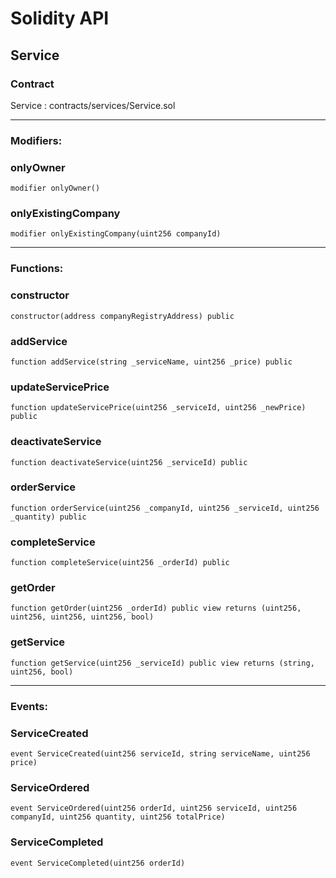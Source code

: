 # Solidity API

## Service

### Contract
Service : contracts/services/Service.sol

 --- 
### Modifiers:
### onlyOwner

```solidity
modifier onlyOwner()
```

### onlyExistingCompany

```solidity
modifier onlyExistingCompany(uint256 companyId)
```

 --- 
### Functions:
### constructor

```solidity
constructor(address companyRegistryAddress) public
```

### addService

```solidity
function addService(string _serviceName, uint256 _price) public
```

### updateServicePrice

```solidity
function updateServicePrice(uint256 _serviceId, uint256 _newPrice) public
```

### deactivateService

```solidity
function deactivateService(uint256 _serviceId) public
```

### orderService

```solidity
function orderService(uint256 _companyId, uint256 _serviceId, uint256 _quantity) public
```

### completeService

```solidity
function completeService(uint256 _orderId) public
```

### getOrder

```solidity
function getOrder(uint256 _orderId) public view returns (uint256, uint256, uint256, uint256, bool)
```

### getService

```solidity
function getService(uint256 _serviceId) public view returns (string, uint256, bool)
```

 --- 
### Events:
### ServiceCreated

```solidity
event ServiceCreated(uint256 serviceId, string serviceName, uint256 price)
```

### ServiceOrdered

```solidity
event ServiceOrdered(uint256 orderId, uint256 serviceId, uint256 companyId, uint256 quantity, uint256 totalPrice)
```

### ServiceCompleted

```solidity
event ServiceCompleted(uint256 orderId)
```


